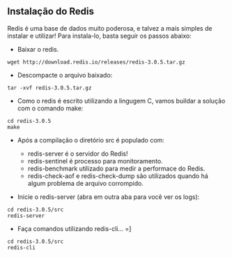 ## Instalação do Redis

Redis é uma base de dados muito poderosa, e talvez a mais simples de instalar e utilizar!
Para instala-lo, basta seguir os passos abaixo:

* Baixar o redis.
````
wget http://download.redis.io/releases/redis-3.0.5.tar.gz
````

* Descompacte o arquivo baixado:
```
tar -xvf redis-3.0.5.tar.gz 
```

* Como o redis é escrito utilizando a lingugem C, vamos buildar a solução com o comando make:
```
cd redis-3.0.5
make
```

* Após a compilação o diretório src é populado com:
	- redis-server é o servidor do Redis!
	- redis-sentinel é processo para monitoramento.
	- redis-benchmark utilizado para medir a performace do Redis.
	- redis-check-aof e redis-check-dump são utilizados quando há algum problema de arquivo corrompido.

* Inicie o redis-server (abra em outra aba para você ver os logs):
```
cd redis-3.0.5/src
redis-server
```

* Faça comandos utilizando redis-cli... =]
```
cd redis-3.0.5/src
redis-cli
```
